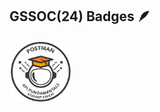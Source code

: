 ## GSSOC(24) Badges 🪶
<div style='display:flex; align-items:center; gap: 10px;' align='center'>
<img src="https://raw.githubusercontent.com/girlscript/gssoc-website-new/main/public/badges/postman.png" width="100px" height="100px" />
</div>

<!---
eternal-casuist/eternal-casuist is a ✨ special ✨ repository because its `README.md` (this file) appears on your GitHub profile.
You can click the Preview link to take a look at your changes.
--->

